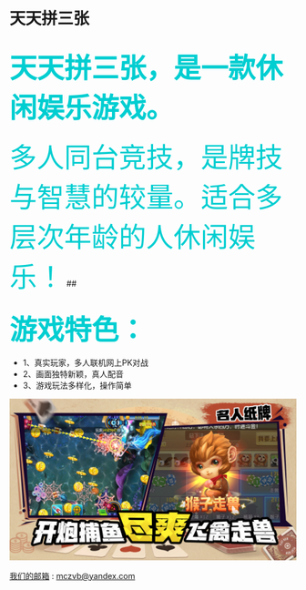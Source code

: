 # 天天拼三张

##  <font color=#00CED1	 size=18 face="微软雅黑">天天拼三张，是一款休闲娱乐游戏。
  多人同台竞技，是牌技与智慧的较量。适合多层次年龄的人休闲娱乐！</font>  ##

### <font color=#00CED1	 size=18 face="微软雅黑">游戏特色：</font> ###
* 1、真实玩家，多人联机网上PK对战
* 2、画面独特新颖，真人配音
* 3、游戏玩法多样化，操作简单

![image](https://github.com/yay604882/mingrenzhipai/blob/master/111.jpg)





[我们的邮箱](mczvb@yandex.com) : [mczvb@yandex.com](mczvb@yandex.com)
